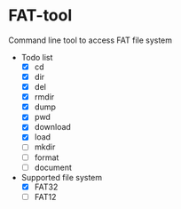 # FAT-tool
Command line tool to access FAT file system

- Todo list
  - [x] cd
  - [x] dir
  - [x] del
  - [x] rmdir
  - [x] dump
  - [x] pwd
  - [x] download
  - [x] load
  - [ ] mkdir
  - [ ] format
  - [ ] document
  
- Supported file system
   - [x] FAT32
   - [ ] FAT12
